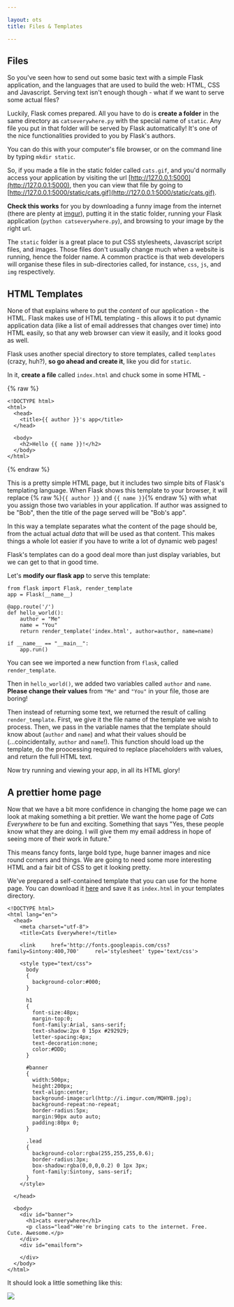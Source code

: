 ```yaml
---

layout: ots
title: Files & Templates

---
```


## Files

So you've seen how to send out some basic text with a simple Flask application, and the languages that are used to build the web: HTML, CSS and Javascript. Serving text isn't enough though - what if we want to serve some actual files?

Luckily, Flask comes prepared. All you have to do is **create a folder** in the same directory as `catseverywhere.py` with the special name of `static`. Any file you put in that folder will be served by Flask automatically! It's one of the nice functionalities provided to you by Flask's authors.

You can do this with your computer's file browser, or on the command line by typing `mkdir static`.

So, if you made a file in the static folder called `cats.gif`, and you'd normally access your application by visiting the url [http://127.0.0.1:5000](http://127.0.0.1:5000), then you can view that file by going to [http://127.0.0.1:5000/static/cats.gif](http://127.0.0.1:5000/static/cats.gif).

**Check this works** for you by downloading a funny image from the internet (there are plenty at [imgur](http://imgur.com)), putting it in the static folder, running your Flask application (`python catseverywhere.py`), and browsing to your image by the right url.

The `static` folder is a great place to put CSS stylesheets, Javascript script files, and images. Those files don't usually change much when a website is running, hence the folder name. A common practice is that web developers will organise these files in sub-directories called, for instance, `css`, `js`, and `img` respectively. 

## HTML Templates

None of that explains where to put the *content* of our application - the HTML. Flask makes use of HTML templating - this allows it to put dynamic application data (like a list of email addresses that changes over time) into HTML easily, so that any web browser can view it easily, and it looks good as well.

Flask uses another special directory to store templates, called `templates` (crazy, huh?), **so go ahead and create it**, like you did for `static`.

In it, **create a file** called `index.html` and chuck some in some HTML -

{% raw %}

    <!DOCTYPE html>
    <html>
      <head>
        <title>{{ author }}'s app</title>
      </head>

      <body>
        <h2>Hello {{ name }}!</h2>
      </body>
    </html>

{% endraw %}

This is a pretty simple HTML page, but it includes two simple bits of Flask's templating language. When Flask shows this template to your browser, it will replace {% raw %}`{{ author }}` and `{{ name }}`{% endraw %} with what you assign those two variables in your application. If author was assigned to be "Bob", then the title of the page served will be "Bob's app".

In this way a template separates what the content of the page should be, from the actual actual _data_ that will be used as that content. This makes things a whole lot easier if you have to write a lot of dynamic web pages!

Flask's templates can do a good deal more than just display variables, but we can get to that in good time.

Let's **modify our flask app** to serve this template:

    from flask import Flask, render_template
    app = Flask(__name__)

    @app.route('/')
    def hello_world():
        author = "Me"
        name = "You"
        return render_template('index.html', author=author, name=name)

    if __name__ == "__main__":
        app.run()

You can see we imported a new function from `flask`, called `render_template`.

Then in `hello_world()`, we added two variables called `author` and `name`. **Please change their values** from `"Me"` and `"You"` in your file, those are boring!

Then instead of returning some text, we returned the result of calling `render_template`. First, we give it the file name of the template we wish to process. Then, we pass in the variable names that the template should know about (`author` and `name`) and what their values should be (...coincidentally, `author` and `name`!). This function should load up the template, do the proocessing required to replace placeholders with values, and return the full HTML text.

Now try running and viewing your app, in all its HTML glory!

## A prettier home page

Now that we have a bit more confidence in changing the home page we can look at making something a bit prettier. We want the home page of _Cats Everywhere_ to be fun and exciting. Something that says "Yes, these people know what they are doing. I will give them my email address in hope of seeing more of their work in future."

This means fancy fonts, large bold type, huge banner images and nice round corners and things. We are going to need some more interesting HTML and a fair bit of CSS to get it looking pretty.

We've prepared a self-contained template that you can use for the home page. You can download it [here](https://raw.github.com/OpenTechSchool/python-flask-code/master/core/files-templates/templates/index.html) and save it as `index.html` in your templates directory.

    <!DOCTYPE html>
    <html lang="en">
      <head>
        <meta charset="utf-8">
        <title>Cats Everywhere!</title>	

        <link     href='http://fonts.googleapis.com/css?family=Sintony:400,700'     rel='stylesheet' type='text/css'>

        <style type="text/css">    
          body
          {
            background-color:#000;
          }

          h1
          {
            font-size:48px;
            margin-top:0;
            font-family:Arial, sans-serif;
            text-shadow:2px 0 15px #292929;
            letter-spacing:4px;
            text-decoration:none;
            color:#DDD;
          }

          #banner
          {
            width:500px;
            height:200px;
            text-align:center;
            background-image:url(http://i.imgur.com/MQHYB.jpg);
            background-repeat:no-repeat;
            border-radius:5px;
            margin:90px auto auto;
            padding:80px 0;
          }

          .lead
          {
            background-color:rgba(255,255,255,0.6);
            border-radius:3px;
            box-shadow:rgba(0,0,0,0.2) 0 1px 3px;
            font-family:Sintony, sans-serif;
          }
        </style>

      </head>  

      <body>
        <div id="banner">
          <h1>cats everywhere</h1>
          <p class="lead">We're bringing cats to the internet. Free.     Cute. Awesome.</p>
        </div>
        <div id="emailform">

        </div>
      </body>
    </html>

It should look a little something like this:

![](https://pbs.twimg.com/media/BGPsFh9CYAAcrct.png:large)
